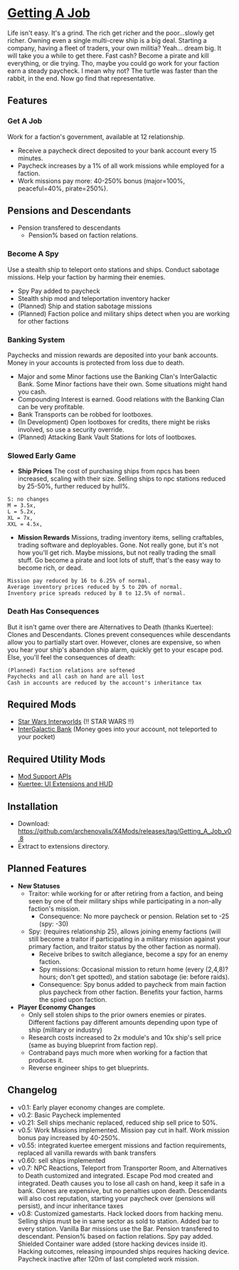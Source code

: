 # [Getting A Job](https://github.com/archenovalis/X4Mods/tree/getting_a_job)

Life isn't easy. It's a grind. The rich get richer and the poor...slowly get richer. Owning even a single multi-crew ship is a big deal. Starting a company, having a fleet of traders, your own militia? Yeah... dream big. It will take you a while to get there. Fast cash? Become a pirate and kill everything, or die trying. Tho, maybe you could go work for your faction earn a steady paycheck. I mean why not? The turtle was faster than the rabbit, in the end. Now go find that representative.
## Features
### Get A Job
Work for a faction's government, available at 12 relationship.
* Receive a paycheck direct deposited to your bank account every 15 minutes.
* Paycheck increases by a 1% of all work missions while employed for a faction.
* Work missions pay more: 40-250% bonus (major=100%, peaceful=40%, pirate=250%).
## Pensions and Descendants
* Pension transfered to descendants
  * Pension% based on faction relations.
### Become A Spy
Use a stealth ship to teleport onto stations and ships. Conduct sabotage missions. Help your faction by harming their enemies.
* Spy Pay added to paycheck
* Stealth ship mod and teleportation inventory hacker
* (Planned) Ship and station sabotage missions
* (Planned) Faction police and military ships detect when you are working for other factions
### Banking System
Paychecks and mission rewards are deposited into your bank accounts. Money in your accounts is protected from loss due to death.
* Major and some Minor factions use the Banking Clan's InterGalactic Bank. Some Minor factions have their own. Some situations might hand you cash.
* Compounding Interest is earned. Good relations with the Banking Clan can be very profitable.
* Bank Transports can be robbed for lootboxes.
* (In Development) Open lootboxes for credits, there might be risks involved, so use a security override.
* (Planned) Attacking Bank Vault Stations for lots of lootboxes.
### Slowed Early Game
* **Ship Prices**
The cost of purchasing ships from npcs has been increased, scaling with their size. Selling ships to npc stations reduced by 25-50%, further reduced by hull%.
```
S: no changes
M = 3.5x,
L = 5.2x,
XL = 7x,
XXL = 4.5x,
```
* **Mission Rewards**
Missions, trading inventory items, selling craftables, trading software and deployables. Gone. Not really gone, but it's not how you'll get rich. Maybe missions, but not really trading the small stuff. Go become a pirate and loot lots of stuff, that's the easy way to become rich, or dead.
```
Mission pay reduced by 16 to 6.25% of normal.
Average inventory prices reduced by 5 to 20% of normal.
Inventory price spreads reduced by 8 to 12.5% of normal.
```
### Death Has Consequences
But it isn't game over there are Alternatives to Death (thanks Kuertee): Clones and Descendants. Clones prevent consequences while descendants allow you to partially start over. However, clones are expensive, so when you hear your ship's abandon ship alarm, quickly get to your escape pod. Else, you'll feel the consequences of death:
```
(Planned) Faction relations are softened
Paychecks and all cash on hand are all lost
Cash in accounts are reduced by the account's inheritance tax
```

## Required Mods
* [Star Wars Interworlds](https://sites.google.com/view/swinterworlds/Home) (!! STAR WARS !!)
* [InterGalactic Bank](https://discord.com/channels/614576717008207901/1309028894937972747/1309028897274466374) (Money goes into your account, not teleported to your pocket)
## Required Utility Mods
* [Mod Support APIs](https://www.nexusmods.com/x4foundations/mods/503)
* [Kuertee: UI Extensions and HUD](https://github.com/kuertee/x4-mod-ui-extensions/releases)
## Installation
* Download: https://github.com/archenovalis/X4Mods/releases/tag/Getting_A_Job_v0.8
* Extract to extensions directory.
## Planned Features
* **New Statuses**
  * Traitor: while working for or after retiring from a faction, and being seen by one of their military ships while participating in a non-ally faction's mission.
    * Consequence: No more paycheck or pension. Relation set to -25 (spy: -30)
  * Spy: (requires relationship 25), allows joining enemy factions (will still become a traitor if participating in a military mission against your primary faction, and traitor status by the other faction as normal).
    * Receive bribes to switch allegiance, become a spy for an enemy faction.
    * Spy missions: Occasional mission to return home (every (2,4,8)? hours; don't get spotted), and station sabotage (ie: before raids). 
    * Consequence: Spy bonus added to paycheck from main faction plus paycheck from other faction. Benefits your faction, harms the spied upon faction.
* **Player Economy Changes**
  * Only sell stolen ships to the prior owners enemies or pirates. Different factions pay different amounts depending upon type of ship (military or industry)
  * Research costs increased to 2x module's and 10x ship's sell price (same as buying blueprint from faction rep).
  * Contraband pays much more when working for a faction that produces it.
  * Reverse engineer ships to get blueprints.

## Changelog
- v0.1: Early player economy changes are complete.
- v0.2: Basic Paycheck implemented
- v0.21: Sell ships mechanic replaced, reduced ship sell price to 50%.
- v0.5: Work Missions implemented. Mission pay cut in half. Work mission bonus pay increased by 40-250%.
- v0.55: integrated kuertee emergent missions and faction requirements, replaced all vanilla rewards with bank transfers
- v0.60: sell ships implemented
- v0.7: NPC Reactions, Teleport from Transporter Room, and Alternatives to Death customized and integrated. Escape Pod mod created and integrated. Death causes you to lose all cash on hand, keep it safe in a bank. Clones are expensive, but no penalties upon death. Descendants will also cost reputation, starting your paycheck over (pensions will persist), and incur inheritance taxes
- v0.8: Customized gamestarts. Hack locked doors from hacking menu. Selling ships must be in same sector as sold to station. Added bar to every station. Vanilla Bar missions use the Bar. Pension transfered to descendant. Pension% based on faction relations. Spy pay added. Shielded Container ware added (store hacking devices inside it). Hacking outcomes, releasing impounded ships requires hacking device. Paycheck inactive after 120m of last completed work mission.